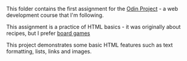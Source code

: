 This folder contains the first assignment for the <a href="https://www.theodinproject.com/">Odin Project</a> - a web development course that I'm following.

<p>This assignment is a practice of HTML basics - it was originally about recipes, but I prefer <a href="https://github.com/Emma-Selmeci/BoardGameElements">board games<a>

This project demonstrates some basic HTML features such as text formatting, lists, links and images.
